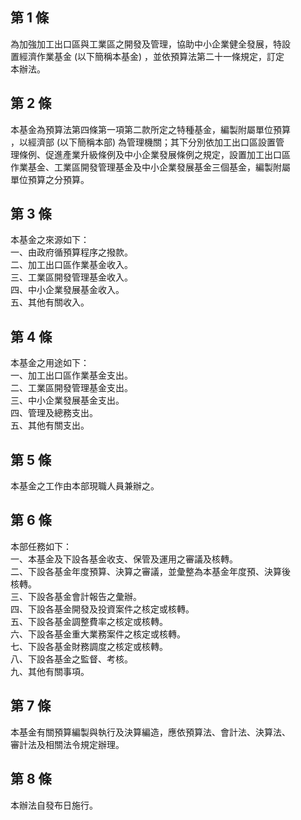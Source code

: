 第 1 條
-------
為加強加工出口區與工業區之開發及管理，協助中小企業健全發展，特設  
置經濟作業基金 (以下簡稱本基金) ，並依預算法第二十一條規定，訂定  
本辦法。

第 2 條
-------
本基金為預算法第四條第一項第二款所定之特種基金，編製附屬單位預算  
，以經濟部 (以下簡稱本部) 為管理機關；其下分別依加工出口區設置管  
理條例、促進產業升級條例及中小企業發展條例之規定，設置加工出口區  
作業基金、工業區開發管理基金及中小企業發展基金三個基金，編製附屬  
單位預算之分預算。

第 3 條
-------
本基金之來源如下：  
一、由政府循預算程序之撥款。  
二、加工出口區作業基金收入。  
三、工業區開發管理基金收入。  
四、中小企業發展基金收入。  
五、其他有關收入。

第 4 條
-------
本基金之用途如下：  
一、加工出口區作業基金支出。  
二、工業區開發管理基金支出。  
三、中小企業發展基金支出。  
四、管理及總務支出。  
五、其他有關支出。

第 5 條
-------
本基金之工作由本部現職人員兼辦之。

第 6 條
-------
本部任務如下：  
一、本基金及下設各基金收支、保管及運用之審議及核轉。  
二、下設各基金年度預算、決算之審議，並彙整為本基金年度預、決算後  
    核轉。  
三、下設各基金會計報告之彙辦。  
四、下設各基金開發及投資案件之核定或核轉。  
五、下設各基金調整費率之核定或核轉。  
六、下設各基金重大業務案件之核定或核轉。  
七、下設各基金財務調度之核定或核轉。  
八、下設各基金之監督、考核。  
九、其他有關事項。

第 7 條
-------
本基金有關預算編製與執行及決算編造，應依預算法、會計法、決算法、  
審計法及相關法令規定辦理。

第 8 條
-------
本辦法自發布日施行。

